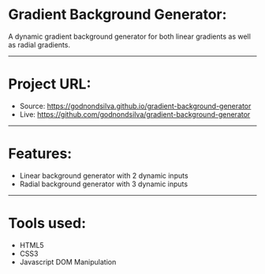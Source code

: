 # Gradient Background Generator: 

A dynamic gradient background generator for both linear gradients as well as radial gradients.

-----------------------------------------------------

# Project URL:

- Source: https://godnondsilva.github.io/gradient-background-generator
- Live: https://github.com/godnondsilva/gradient-background-generator

-----------------------------------------------------

# Features:

- Linear background generator with 2 dynamic inputs
- Radial background generator with 3 dynamic inputs

-----------------------------------------------------

# Tools used:

- HTML5
- CSS3 
- Javascript DOM Manipulation
